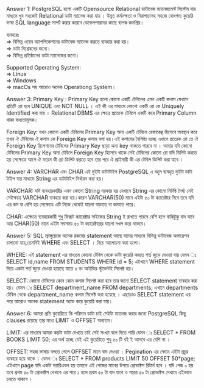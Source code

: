 Answer 1: PostgreSQL হলো একটি Opensource Relational ডাটাবেজ ম্যানেজমেন্ট সিস্টেম যার মাধ্যমে খুব সহজেই Relational ডাটা ম্যানেজ করা যায় । উন্নত কর্মদক্ষতা ও নিরাপত্তাসহ সহজে বোধগম্য কুয়েরি ভাষা SQL language সাপর্ট করার কারনে ডেভেলপারদের কাছে ব্যপক জনপ্রিয়।

ব্যবহারঃ<br>
    => বিভিন্ন ওয়েব অ্যাপলিকেশনের ডাটাবেজ ম্যানেজ করতে ব্যবহার করা হয়। <br>
    => ডাটা বিশ্লেষনের জন্যে।<br>
    => বিভিন্ন প্রতিষ্ঠানের ডাটা ম্যানেজের জন্যে।<br>

Supported Operating System:<br>
    => Linux <br>
    => Windows <br>
    => macOs সহ আরোও অনেক Operationg System।<br>

Answer 3: 
Primary Key : Primary Key হলো কোনো একটি টেবিলের এমন একটি কলাম যেখানে প্রতিটি রো হবে UNIQUE এবং NOT NULL । এই কী এর মাধ্যমে কোনো একটি রো কে Uniquely Identified করা যায় । Relational DBMS এর ক্ষেত্রে প্রত্যেক টেবিলে একটি করে Primary Column থাকা বাধ্যতামূলক।

Foreign Key: যখন কোনো একটি টেবিলের Primary Key অন্য একটি টেবিলে রেফারেঞ্ছ হিসেবে অবস্থান করে তখন ঐ টেবিলের ঐ কলাম কে Foreign Key কলাম বলা হয়।এই কলামের বৈশিষ্ঠ্য হচ্ছে এখানে প্রত্যেক রো তে ঐ Foreign Key রিলেশনের টেবিলের Primary Key ছাড়া অন্য key থাকতে পারবে না । আবার যদি কোনো টেবিলের Primary Key অন্য টেবিলে Foreign Key হিসেবে থাকে সেই টেবিলের কোনো রো যদি ডিলিট করতে হয়  সেক্ষেত্রে আগে ঐ ফরেন কী রো ডিলিট করতে হবে তার পরে ঐ প্রাইমারী কী এর টেবিল ডিলিট করা যাবে । 

Answer 4: VARCHAR এবং CHAR এই দুইটা ডাটাটাইপ PostgreSQL এ বহুল ব্যবহৃত দুইটা ডাটা টাইপ যার মাধ্যমে String এর ডাটাটাইপ নির্ধারন করা হয়।

VARCHAR: যদি ব্যবহারকারীর এমন কোনো String দরকার হয় যেখানে String এর কোনো নির্দিষ্ঠ দৈর্ঘ্য নেই সেইক্ষত্রে VARCHAR ব্যবহার করা হয়।কারন VARCHAR(50) মানে এইটা ৫০ টা ক্যারেক্টার নিবে তবে যদি এর কম বা বেশি হয় সেক্ষেত্রে এটি নিজে থেকেই যায়গা বাড়াতে বা কমাতে পারে।

CHAR: এক্ষেত্রে ব্যবহারকারী শুধু ফিক্সট ক্যারেক্টার সাইজের String ই রাখতে পারবে বেশি হলে বাকিটুকু বাদ যাবে আর CHAR(50) মানে এইটা সবসময় ৫০ টা ক্যারেক্টারের যায়গা দখল করে থাকবে।

Answer 5: SQL ল্যাঙ্গুয়েজে অনেক রকমের statement আছে যাদের মাধ্যমে বিভিন্ন ডাটাবেজ অপারেশন চালানো যায়,তেমনিই WHERE এবং SELECT । নিচে আলোচনা করা হলো।<br>

WHERE: এই statement এর মাধ্যমে কোনো টেবিল থেকে ডাটা কুয়েরি করতে শর্ত জুড়ে দেওয়া যায় যেমন ঃ SELECT id,name FROM STUDENTS WHERE id = 5; এইখানে WHERE statement দিয়ে একটা শর্ত জুড়ে দেওয়া হয়েছে যাতে ৫ নং আইডির স্টুডেন্টই সিলেক্ট হয়।<br>

SELECT: কোনো টেবিলের কোন কোন কলাম সিলেক্ট করা হবে তার জন্যে SELECT statement ব্যবহার করা হয়। যেমন ঃ SELECT department_name FROM departments; এখানে departments টেবিল থেকে department_name কলাম সিলেক্ট করা হয়েছে । এছাড়াও SELECT statement এর পরে আরোও অনেক statement অ্যাড করে কুয়েরি করা যায়।

Answer 6: আমরা প্রতি কুয়েরিতে কি পরিমান ডাটা চাই সেইটা ম্যানেজ করার জন্যে PostgreSQL কিছু clauses রয়েছে তার মধ্যে LIMIT ও OFFSET অন্যতম।

LIMIT: এর মাধ্যমে আমরা কয়টা ডাটা দেখতে চাই সেই সংখ্যা বলে দিতে পারি যেমন ঃ 
SELECT * FROM BOOKS LIMIT 50; এর অর্থ হচ্ছে যেই এই কুয়েরিতে শুধু ৫০ টি বই ই আসবে এর বেশি না ।

OFFSET: সহজ ভাষায় বলতে গেলে OFFSET মানে বাদ দেওয়া । Pegination এর ক্ষেত্রে এইটা প্রচুর ব্যবহার হয়ে থাকে । 
যেমন ঃ SELECT * FROM products LIMIT 50 OFFSET 50*page;
এইখানে page যদি একটা ভ্যারিএবল হয় তাহলে এই পেজের মানের উপরে প্রোডাক্টস রিটার্ন হবে । যদি পেজ ০ হয় তবে প্রথম ৫০ টা প্রোডাক্টস দেখাবে এর পরে ১ হলে প্রথম ৫০ টা বাদ যাবে ও পরের ৫০ টা প্রোডাক্টস দেখাবে এইভাবে চলতে থাকবে ।

